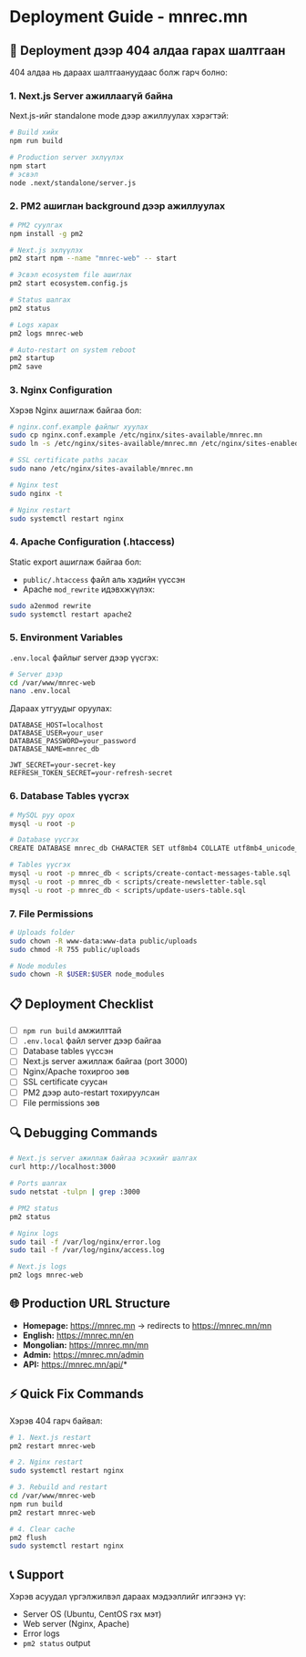 # Deployment Guide - mnrec.mn

## 🚀 Deployment дээр 404 алдаа гарах шалтгаан

404 алдаа нь дараах шалтгаануудаас болж гарч болно:

### 1. **Next.js Server ажиллаагүй байна**

Next.js-ийг standalone mode дээр ажиллуулах хэрэгтэй:

```bash
# Build хийх
npm run build

# Production server эхлүүлэх
npm start
# эсвэл
node .next/standalone/server.js
```

### 2. **PM2 ашиглан background дээр ажиллуулах**

```bash
# PM2 суулгах
npm install -g pm2

# Next.js эхлүүлэх
pm2 start npm --name "mnrec-web" -- start

# Эсвэл ecosystem file ашиглах
pm2 start ecosystem.config.js

# Status шалгах
pm2 status

# Logs харах
pm2 logs mnrec-web

# Auto-restart on system reboot
pm2 startup
pm2 save
```

### 3. **Nginx Configuration**

Хэрэв Nginx ашиглаж байгаа бол:

```bash
# nginx.conf.example файлыг хуулах
sudo cp nginx.conf.example /etc/nginx/sites-available/mnrec.mn
sudo ln -s /etc/nginx/sites-available/mnrec.mn /etc/nginx/sites-enabled/

# SSL certificate paths засах
sudo nano /etc/nginx/sites-available/mnrec.mn

# Nginx test
sudo nginx -t

# Nginx restart
sudo systemctl restart nginx
```

### 4. **Apache Configuration (.htaccess)**

Static export ашиглаж байгаа бол:

- `public/.htaccess` файл аль хэдийн үүссэн
- Apache `mod_rewrite` идэвхжүүлэх:

```bash
sudo a2enmod rewrite
sudo systemctl restart apache2
```

### 5. **Environment Variables**

`.env.local` файлыг server дээр үүсгэх:

```bash
# Server дээр
cd /var/www/mnrec-web
nano .env.local
```

Дараах утгуудыг оруулах:

```env
DATABASE_HOST=localhost
DATABASE_USER=your_user
DATABASE_PASSWORD=your_password
DATABASE_NAME=mnrec_db

JWT_SECRET=your-secret-key
REFRESH_TOKEN_SECRET=your-refresh-secret
```

### 6. **Database Tables үүсгэх**

```bash
# MySQL руу орох
mysql -u root -p

# Database үүсгэх
CREATE DATABASE mnrec_db CHARACTER SET utf8mb4 COLLATE utf8mb4_unicode_ci;

# Tables үүсгэх
mysql -u root -p mnrec_db < scripts/create-contact-messages-table.sql
mysql -u root -p mnrec_db < scripts/create-newsletter-table.sql
mysql -u root -p mnrec_db < scripts/update-users-table.sql
```

### 7. **File Permissions**

```bash
# Uploads folder
sudo chown -R www-data:www-data public/uploads
sudo chmod -R 755 public/uploads

# Node modules
sudo chown -R $USER:$USER node_modules
```

## 📋 Deployment Checklist

- [ ] `npm run build` амжилттай
- [ ] `.env.local` файл server дээр байгаа
- [ ] Database tables үүссэн
- [ ] Next.js server ажиллаж байгаа (port 3000)
- [ ] Nginx/Apache тохиргоо зөв
- [ ] SSL certificate суусан
- [ ] PM2 дээр auto-restart тохируулсан
- [ ] File permissions зөв

## 🔍 Debugging Commands

```bash
# Next.js server ажиллаж байгаа эсэхийг шалгах
curl http://localhost:3000

# Ports шалгах
sudo netstat -tulpn | grep :3000

# PM2 status
pm2 status

# Nginx logs
sudo tail -f /var/log/nginx/error.log
sudo tail -f /var/log/nginx/access.log

# Next.js logs
pm2 logs mnrec-web
```

## 🌐 Production URL Structure

- **Homepage:** https://mnrec.mn → redirects to https://mnrec.mn/mn
- **English:** https://mnrec.mn/en
- **Mongolian:** https://mnrec.mn/mn
- **Admin:** https://mnrec.mn/admin
- **API:** https://mnrec.mn/api/*

## ⚡ Quick Fix Commands

Хэрэв 404 гарч байвал:

```bash
# 1. Next.js restart
pm2 restart mnrec-web

# 2. Nginx restart
sudo systemctl restart nginx

# 3. Rebuild and restart
cd /var/www/mnrec-web
npm run build
pm2 restart mnrec-web

# 4. Clear cache
pm2 flush
sudo systemctl restart nginx
```

## 📞 Support

Хэрэв асуудал үргэлжилвэл дараах мэдээллийг илгээнэ үү:

- Server OS (Ubuntu, CentOS гэх мэт)
- Web server (Nginx, Apache)
- Error logs
- `pm2 status` output
